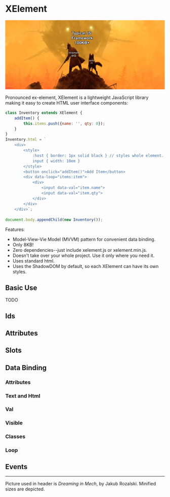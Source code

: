 # XElement


![header](img\header.jpg)

Pronounced ex-element, XElement is a lightweight JavaScript library making it easy to create HTML user interface components:

```javascript
class Inventory extends XElement {
    addItem() {
        this.items.push({name: '', qty: 0});
    }
}
Inventory.html = `
	<div>
		<style>
			:host { border: 1px solid black } // styles whole element.
			input { width: 10em }
		</style>
		<button onclick="addItem()">Add Item</button>
		<div data-loop="items:item">
			<div>
				<input data-val="item.name">
				<input data-val="item.qty">
			</div>
		</div>
	</div>`;

document.body.appendChild(new Inventory());
```

Features:

- Model-View-Vie Model (MVVM) pattern for convenient data binding.
- Only 8KB!
- Zero dependencies--just include xelement.js or xelement.min.js.
- Doesn't take over your whole project.  Use it only where you need it.
- Uses standard html.
- Uses the ShadowDOM by default, so each XElement can have its own styles.

## Basic Use

TODO





## Ids



## Attributes

## Slots

## Data Binding

### Attributes

### Text and Html

### Val

### Visible

### Classes

### Loop



## Events







---

Picture used in header is *Dreaming in Mech*, by Jakub Rozalski.  Minified sizes are depicted.

